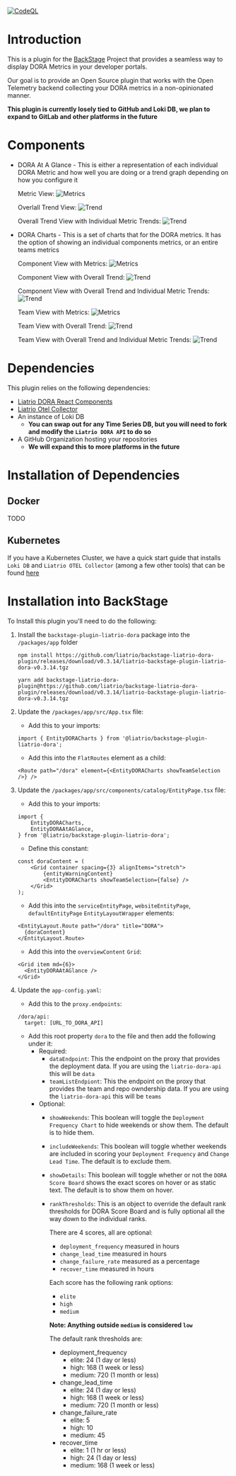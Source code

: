 [![CodeQL](https://github.com/liatrio/backstage-liatrio-dora-plugin/actions/workflows/codeql.yml/badge.svg?branch=main)](https://github.com/liatrio/backstage-liatrio-dora-plugin/actions/workflows/codeql.yml)

# Introduction

This is a plugin for the [BackStage](https://backstage.io/) Project that provides a seamless way to display DORA Metrics in your developer portals.

Our goal is to provide an Open Source plugin that works with the Open Telemetry backend collecting your DORA metrics in a non-opinionated manner.

**This plugin is currently losely tied to GitHub and Loki DB, we plan to expand to GitLab and other platforms in the future**

# Components

* DORA At A Glance - This is either a representation of each individual DORA Metric and how well you are doing or a trend graph depending on how you configure it

	Metric View:
	![Metrics](/screenshots/ranked/atAGlance.png?raw=true "Metrics")

	Overlall Trend View:
	![Trend](/screenshots/trend/atAGlance.png?raw=true "Trend")

	Overall Trend View with Individual Metric Trends:
	![Trend](/screenshots/trend/atAGlanceIndividual.png?raw=true "Trend")

* DORA Charts - This is a set of charts that for the DORA metrics.  It has the option of showing an individual components metrics, or an entire teams metrics

	Component View with Metrics:
	![Metrics](/screenshots/ranked/tab.png?raw=true "Metrics")

	Component View with Overall Trend:
	![Trend](/screenshots/trend/tab.png?raw=true "Trend")

	Component View with Overall Trend and Individual Metric Trends:
	![Trend](/screenshots/trend/tabIndividual.png?raw=true "Trend")

	Team View with Metrics:
	![Metrics](/screenshots/ranked/teamView.png?raw=true "Metrics")

	Team View with Overall Trend:
	![Trend](/screenshots/trend/teamView.png?raw=true "Trend")

	Team View with Overall Trend and Individual Metric Trends:
	![Trend](/screenshots/trend/teamViewIndividual.png?raw=true "Trend")

# Dependencies

This plugin relies on the following dependencies:

* [Liatrio DORA React Components](https://github.com/liatrio/react-dora-charts)
* [Liatrio Otel Collector](https://github.com/liatrio/liatrio-otel-collector)
* An instance of Loki DB
  * **You can swap out for any Time Series DB, but you will need to fork and modify the `Liatrio DORA API` to do so**
* A GitHub Organization hosting your repositories
  * **We will expand this to more platforms in the future**

# Installation of Dependencies

## Docker

TODO

## Kubernetes

If you have a Kubernetes Cluster, we have a quick start guide that installs `Loki DB` and `Liatrio OTEL Collector` (among a few other tools) that can be found [here](https://github.com/liatrio/tag-o11y-quick-start-manifests)

# Installation into BackStage

To Install this plugin you'll need to do the following:

1. Install the `backstage-plugin-liatrio-dora` package into the `/packages/app` folder

    ```
	npm install https://github.com/liatrio/backstage-liatrio-dora-plugin/releases/download/v0.3.14/liatrio-backstage-plugin-liatrio-dora-v0.3.14.tgz

	yarn add backstage-liatrio-dora-plugin@https://github.com/liatrio/backstage-liatrio-dora-plugin/releases/download/v0.3.14/liatrio-backstage-plugin-liatrio-dora-v0.3.14.tgz
	```

2. Update the `/packages/app/src/App.tsx` file:
    * Add this to your imports:
	```
	import { EntityDORACharts } from '@liatrio/backstage-plugin-liatrio-dora';
	```

	* Add this into the `FlatRoutes` element as a child:
	```
	<Route path="/dora" element={<EntityDORACharts showTeamSelection />} />
	```

3. Update the `/packages/app/src/components/catalog/EntityPage.tsx` file:
    * Add this to your imports:
	```
	import {
		EntityDORACharts,
		EntityDORAAtAGlance,
	} from '@liatrio/backstage-plugin-liatrio-dora';
	```

	* Define this constant:
	```
	const doraContent = (
		<Grid container spacing={3} alignItems="stretch">
			{entityWarningContent}
			<EntityDORACharts showTeamSelection={false} />
		</Grid>
	);
	```

	* Add this into the `serviceEntityPage`, `websiteEntityPage`, `defaultEntityPage` `EntityLayoutWrapper` elements:
	```
	<EntityLayout.Route path="/dora" title="DORA">
      {doraContent}
    </EntityLayout.Route>
	```

	* Add this into the `overviewContent` `Grid`:
	```
	<Grid item md={6}>
      <EntityDORAAtAGlance />
    </Grid>
	```

4. Update the `app-config.yaml`:
    * Add this to the `proxy.endpoints`:
	```
	/dora/api:
      target: [URL_TO_DORA_API]
	```

    * Add this root property `dora` to the file and then add the following under it:
		* Required:
			* `dataEndpoint`: This the endpoint on the proxy that provides the deployment data.  If you are using the `liatrio-dora-api` this will be `data`
			* `teamListEndpiont`: This the endpoint on the proxy that provides the team and repo owndership data.  If you are using the `liatrio-dora-api` this will be `teams`
		* Optional:
			* `showWeekends`: This boolean will toggle the `Deployment Frequency Chart` to hide weekends or show them.  The default is to hide them.
			* `includeWeekends`: This boolean will toggle whether weekends are included in scoring your `Deployment Frequency` and `Change Lead Time`.  The default is to exclude them.
			* `showDetails`: This boolean will toggle whether or not the `DORA Score Board` shows the exact scores on hover or as static text.  The default is to show them on hover.
			* `rankThresholds`: This is an object to override the default rank thresholds for DORA Score Board and is fully optional all the way down to the individual ranks.

		      There are 4 scores, all are optional:
			  * `deployment_frequency` measured in hours
			  * `change_lead_time` measured in hours
			  * `change_failure_rate` measured as a percentage
			  * `recover_time` measured in hours

			  Each score has the following rank options:
			  * `elite`
			  * `high`
			  * `medium`

			  **Note: Anything outside `medium` is considered `low`**

			  The default rank thresholds are:
			  * deployment_frequency
			  	* elite: 24 (1 day or less)
				* high: 168 (1 week or less)
				* medium: 720 (1 month or less)
			  * change_lead_time
			  	* elite: 24 (1 day or less)
				* high: 168 (1 week or less)
				* medium: 720 (1 month or less)
			  * change_failure_rate
			  	* elite: 5
				* high: 10
				* medium: 45
			  * recover_time
			  	* elite: 1 (1 hr or less)
				* high: 24 (1 day or less)
				* medium: 168 (1 week or less)
